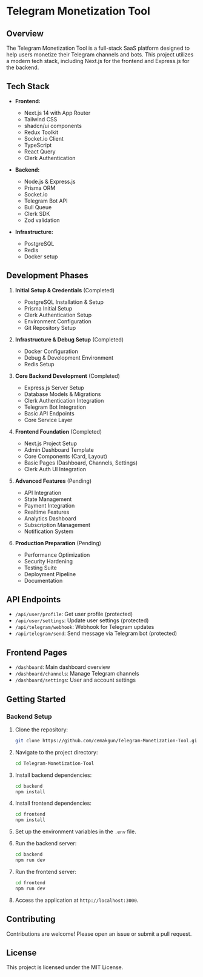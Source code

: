 # Telegram Monetization Tool

## Overview
The Telegram Monetization Tool is a full-stack SaaS platform designed to help users monetize their Telegram channels and bots. This project utilizes a modern tech stack, including Next.js for the frontend and Express.js for the backend.

## Tech Stack
- **Frontend:**
  - Next.js 14 with App Router
  - Tailwind CSS
  - shadcn/ui components
  - Redux Toolkit
  - Socket.io Client
  - TypeScript
  - React Query
  - Clerk Authentication

- **Backend:**
  - Node.js & Express.js
  - Prisma ORM
  - Socket.io
  - Telegram Bot API
  - Bull Queue
  - Clerk SDK
  - Zod validation

- **Infrastructure:**
  - PostgreSQL
  - Redis
  - Docker setup

## Development Phases
1. **Initial Setup & Credentials** (Completed)
   - PostgreSQL Installation & Setup
   - Prisma Initial Setup
   - Clerk Authentication Setup
   - Environment Configuration
   - Git Repository Setup

2. **Infrastructure & Debug Setup** (Completed)
   - Docker Configuration
   - Debug & Development Environment
   - Redis Setup

3. **Core Backend Development** (Completed)
   - Express.js Server Setup
   - Database Models & Migrations
   - Clerk Authentication Integration
   - Telegram Bot Integration
   - Basic API Endpoints
   - Core Service Layer

4. **Frontend Foundation** (Completed)
   - Next.js Project Setup
   - Admin Dashboard Template
   - Core Components (Card, Layout)
   - Basic Pages (Dashboard, Channels, Settings)
   - Clerk Auth UI Integration

5. **Advanced Features** (Pending)
   - API Integration
   - State Management
   - Payment Integration
   - Realtime Features
   - Analytics Dashboard
   - Subscription Management
   - Notification System

6. **Production Preparation** (Pending)
   - Performance Optimization
   - Security Hardening
   - Testing Suite
   - Deployment Pipeline
   - Documentation

## API Endpoints
- `/api/user/profile`: Get user profile (protected)
- `/api/user/settings`: Update user settings (protected)
- `/api/telegram/webhook`: Webhook for Telegram updates
- `/api/telegram/send`: Send message via Telegram bot (protected)

## Frontend Pages
- `/dashboard`: Main dashboard overview
- `/dashboard/channels`: Manage Telegram channels
- `/dashboard/settings`: User and account settings

## Getting Started

### Backend Setup
1. Clone the repository:
   ```bash
   git clone https://github.com/cemakgun/Telegram-Monetization-Tool.git
   ```

2. Navigate to the project directory:
   ```bash
   cd Telegram-Monetization-Tool
   ```

3. Install backend dependencies:
   ```bash
   cd backend
   npm install
   ```

4. Install frontend dependencies:
   ```bash
   cd frontend
   npm install
   ```

5. Set up the environment variables in the `.env` file.

6. Run the backend server:
   ```bash
   cd backend
   npm run dev
   ```

7. Run the frontend server:
   ```bash
   cd frontend
   npm run dev
   ```

8. Access the application at `http://localhost:3000`.

## Contributing
Contributions are welcome! Please open an issue or submit a pull request.

## License
This project is licensed under the MIT License.
